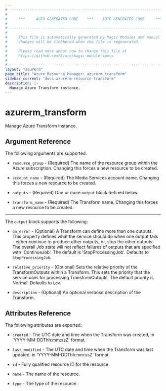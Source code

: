 ```yaml
---
# ----------------------------------------------------------------------------
#
#     ***     AUTO GENERATED CODE    ***    AUTO GENERATED CODE     ***
#
# ----------------------------------------------------------------------------
#
#     This file is automatically generated by Magic Modules and manual
#     changes will be clobbered when the file is regenerated.
#
#     Please read more about how to change this file at
#     https://github.com/Azure/magic-module-specs
#
# ----------------------------------------------------------------------------
layout: "azurerm"
page_title: "Azure Resource Manager: azurerm_transform"
sidebar_current: "docs-azurerm-resource-transform"
description: |-
  Manage Azure Transform instance.
---
```


# azurerm_transform

Manage Azure Transform instance.


## Argument Reference

The following arguments are supported:

* `resource_group` - (Required) The name of the resource group within the Azure subscription. Changing this forces a new resource to be created.

* `account_name` - (Required) The Media Services account name. Changing this forces a new resource to be created.

* `outputs` - (Required) One or more `output` block defined below.

* `transform_name` - (Required) The Transform name. Changing this forces a new resource to be created.

---

The `output` block supports the following:

* `on_error` - (Optional) A Transform can define more than one outputs. This property defines what the service should do when one output fails - either continue to produce other outputs, or, stop the other outputs. The overall Job state will not reflect failures of outputs that are specified with 'ContinueJob'. The default is 'StopProcessingJob'. Defaults to `StopProcessingJob`.

* `relative_priority` - (Optional) Sets the relative priority of the TransformOutputs within a Transform. This sets the priority that the service uses for processing TransformOutputs. The default priority is Normal. Defaults to `Low`.

* `description` - (Optional) An optional verbose description of the Transform.

## Attributes Reference

The following attributes are exported:

* `created` - The UTC date and time when the Transform was created, in 'YYYY-MM-DDThh:mm:ssZ' format.

* `last_modified` - The UTC date and time when the Transform was last updated, in 'YYYY-MM-DDThh:mm:ssZ' format.

* `id` - Fully qualified resource ID for the resource.

* `name` - The name of the resource.

* `type` - The type of the resource.

